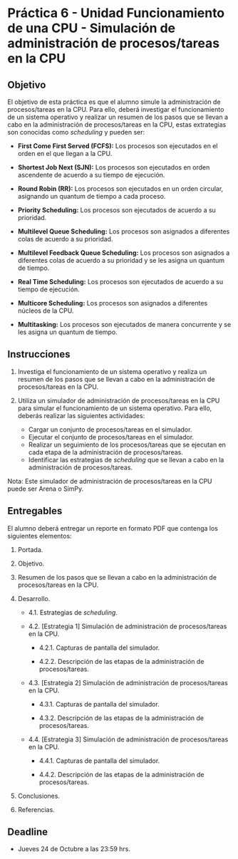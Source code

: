 # Práctica 6 - Unidad Funcionamiento de una CPU - Simulación de administración de procesos/tareas en la CPU

## Objetivo

El objetivo de esta práctica es que el alumno simule la administración de procesos/tareas en la CPU. Para ello, deberá investigar el funcionamiento de un sistema operativo y realizar un resumen de los pasos que se llevan a cabo en la administración de procesos/tareas en la CPU, estas extrategias son conocidas como *scheduling* y pueden ser:

- **First Come First Served (FCFS):** Los procesos son ejecutados en el orden en el que llegan a la CPU.

- **Shortest Job Next (SJN):** Los procesos son ejecutados en orden ascendente de acuerdo a su tiempo de ejecución.

- **Round Robin (RR):** Los procesos son ejecutados en un orden circular, asignando un quantum de tiempo a cada proceso.

- **Priority Scheduling:** Los procesos son ejecutados de acuerdo a su prioridad.

- **Multilevel Queue Scheduling:** Los procesos son asignados a diferentes colas de acuerdo a su prioridad.

- **Multilevel Feedback Queue Scheduling:** Los procesos son asignados a diferentes colas de acuerdo a su prioridad y se les asigna un quantum de tiempo.

- **Real Time Scheduling:** Los procesos son ejecutados de acuerdo a su tiempo de ejecución.

- **Multicore Scheduling:** Los procesos son asignados a diferentes núcleos de la CPU.

- **Multitasking:** Los procesos son ejecutados de manera concurrente y se les asigna un quantum de tiempo.

## Instrucciones

1. Investiga el funcionamiento de un sistema operativo y realiza un resumen de los pasos que se llevan a cabo en la administración de procesos/tareas en la CPU.

2. Utiliza un simulador de administración de procesos/tareas en la CPU para simular el funcionamiento de un sistema operativo. Para ello, deberás realizar las siguientes actividades:

    - Cargar un conjunto de procesos/tareas en el simulador.
    - Ejecutar el conjunto de procesos/tareas en el simulador.
    - Realizar un seguimiento de los procesos/tareas que se ejecutan en cada etapa de la administración de procesos/tareas.
    - Identificar las estrategias de *scheduling* que se llevan a cabo en la administración de procesos/tareas.
  
Nota: Este simulador de administración de procesos/tareas en la CPU puede ser Arena o SimPy.

## Entregables

El alumno deberá entregar un reporte en formato PDF que contenga los siguientes elementos:

1. Portada.

2. Objetivo.

3. Resumen de los pasos que se llevan a cabo en la administración de procesos/tareas en la CPU.

4. Desarrollo.

    - 4.1. Estrategias de *scheduling*.

    - 4.2. [Estrategia 1] Simulación de administración de procesos/tareas en la CPU.

      - 4.2.1. Capturas de pantalla del simulador.

      - 4.2.2. Descripción de las etapas de la administración de procesos/tareas.

    - 4.3. [Estrategia 2] Simulación de administración de procesos/tareas en la CPU.

      - 4.3.1. Capturas de pantalla del simulador.

      - 4.3.2. Descripción de las etapas de la administración de procesos/tareas.

    - 4.4. [Estrategia 3] Simulación de administración de procesos/tareas en la CPU.

      - 4.4.1. Capturas de pantalla del simulador.

      - 4.4.2. Descripción de las etapas de la administración de procesos/tareas.

5. Conclusiones.

6. Referencias.

## Deadline

- Jueves 24 de Octubre a las 23:59 hrs.
